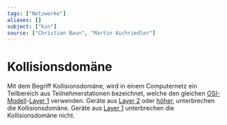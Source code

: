 ```yaml
---
tags: ["Netzwerke"]
aliases: []
subject: ["ksn"]
source: ["Christian Baun", "Martin Aichriedler"]
---
```


# Kollisionsdomäne
Mit dem Begriff Kollisionsdomäne, wird in einem Computernetz ein Teilbereich aus Teilnehmerstationen bezeichnet, welche den gleichen [OSI-Modell](netzwerk-technik/ksn%20(3)/OSI-Modell.md)-[Layer 1](netzwerk-technik/ksn%20(3)/Bitübertragungsschicht.md) verwenden.
Geräte aus [Layer 2](netzwerk-technik/ksn%20(3)/Sicherungsschicht.md) oder [höher](netzwerk-technik/ksn%20(3)/OSI-Modell.md), unterbrechen die Kollisionsdomäne.
Geräte aus [Layer 1](netzwerk-technik/ksn%20(3)/Bitübertragungsschicht.md) unterbrechen die Kollisionsdomäne nicht.

